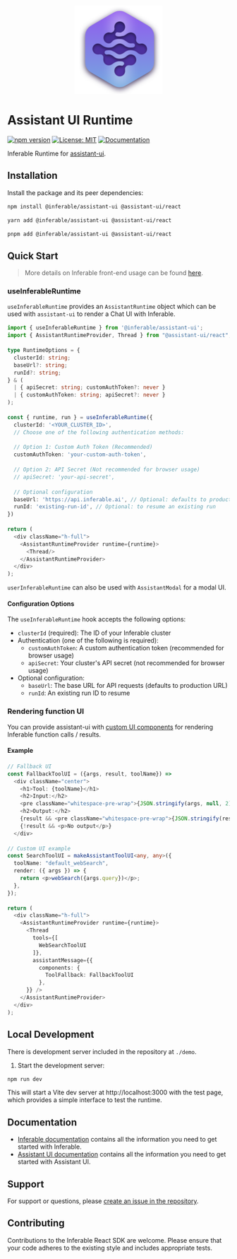 <p align="center">
  <img src="../../assets/logo.png" alt="Inferable Logo" width="200" />
</p>

# Assistant UI Runtime

[![npm version](https://badge.fury.io/js/%40inferable%2Freact.svg)](https://badge.fury.io/js/%40inferable%2Freact)
[![License: MIT](https://img.shields.io/badge/License-MIT-yellow.svg)](https://opensource.org/licenses/MIT)
[![Documentation](https://img.shields.io/badge/docs-inferable.ai-brightgreen)](https://docs.inferable.ai/)

Inferable Runtime for [assistant-ui](https://github.com/Yonom/assistant-ui).

## Installation

Install the package and its peer dependencies:

```bash
npm install @inferable/assistant-ui @assistant-ui/react
```

```bash
yarn add @inferable/assistant-ui @assistant-ui/react
```

```bash
pnpm add @inferable/assistant-ui @assistant-ui/react
```

## Quick Start

> More details on Inferable front-end usage can be found [here](https://docs.inferable.ai/pages/frontend).

### useInferableRuntime

`useInferableRuntime` provides an `AssistantRuntime` object which can be used with `assistant-ui` to render a Chat UI with Inferable.

```typescript
import { useInferableRuntime } from '@inferable/assistant-ui';
import { AssistantRuntimeProvider, Thread } from "@assistant-ui/react";

type RuntimeOptions = {
  clusterId: string;
  baseUrl?: string;
  runId?: string;
} & (
  | { apiSecret: string; customAuthToken?: never }
  | { customAuthToken: string; apiSecret?: never }
);

const { runtime, run } = useInferableRuntime({
  clusterId: '<YOUR_CLUSTER_ID>',
  // Choose one of the following authentication methods:

  // Option 1: Custom Auth Token (Recommended)
  customAuthToken: 'your-custom-auth-token',

  // Option 2: API Secret (Not recommended for browser usage)
  // apiSecret: 'your-api-secret',

  // Optional configuration
  baseUrl: 'https://api.inferable.ai', // Optional: defaults to production URL
  runId: 'existing-run-id', // Optional: to resume an existing run
})

return (
  <div className="h-full">
    <AssistantRuntimeProvider runtime={runtime}>
      <Thread/>
    </AssistantRuntimeProvider>
  </div>
);
```

`userInferableRuntime` can also be used with `AssistantModal` for a modal UI.

#### Configuration Options

The `useInferableRuntime` hook accepts the following options:

- `clusterId` (required): The ID of your Inferable cluster
- Authentication (one of the following is required):
  - `customAuthToken`: A custom authentication token (recommended for browser usage)
  - `apiSecret`: Your cluster's API secret (not recommended for browser usage)
- Optional configuration:
  - `baseUrl`: The base URL for API requests (defaults to production URL)
  - `runId`: An existing run ID to resume

### Rendering function UI

You can provide assistant-ui with [custom UI components](https://www.assistant-ui.com/docs/guides/ToolUI) for rendering Inferable function calls / results.

#### Example

```typescript
// Fallback UI
const FallbackToolUI = ({args, result, toolName}) =>
  <div className="center">
    <h1>Tool: {toolName}</h1>
    <h2>Input:</h2>
    <pre className="whitespace-pre-wrap">{JSON.stringify(args, null, 2)}</pre>
    <h2>Output:</h2>
    {result && <pre className="whitespace-pre-wrap">{JSON.stringify(result, null, 2)}</pre>}
    {!result && <p>No output</p>}
  </div>

// Custom UI example
const SearchToolUI = makeAssistantToolUI<any, any>({
  toolName: "default_webSearch",
  render: ({ args }) => {
    return <p>webSearch({args.query})</p>;
  },
});

return (
  <div className="h-full">
    <AssistantRuntimeProvider runtime={runtime}>
      <Thread
        tools={[
          WebSearchToolUI
        ]},
        assistantMessage={{
          components: {
            ToolFallback: FallbackToolUI
          },
      }} />
    </AssistantRuntimeProvider>
  </div>
);
```


## Local Development

There is development server included in the repository at `./demo`.

1. Start the development server:
```bash
npm run dev
```

This will start a Vite dev server at http://localhost:3000 with the test page, which provides a simple interface to test the runtime.

## Documentation

- [Inferable documentation](https://docs.inferable.ai/) contains all the information you need to get started with Inferable.
- [Assistant UI documentation](https://www.assistant-ui.com/docs/getting-started) contains all the information you need to get started with Assistant UI.

## Support

For support or questions, please [create an issue in the repository](https://github.com/inferablehq/inferable/issues).

## Contributing

Contributions to the Inferable React SDK are welcome. Please ensure that your code adheres to the existing style and includes appropriate tests.
